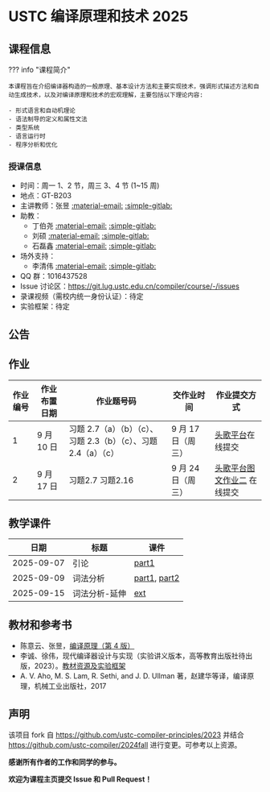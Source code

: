 # USTC 编译原理和技术 2025

## 课程信息

??? info "课程简介"

    本课程旨在介绍编译器构造的一般原理、基本设计方法和主要实现技术，强调形式描述方法和自动生成技术，以及对编译原理和技术的宏观理解，主要包括以下理论内容:

    - 形式语言和自动机理论
    - 语法制导的定义和属性文法
    - 类型系统
    - 语言运行时
    - 程序分析和优化

### 授课信息

- 时间：周一 1、2 节，周三 3、4 节 (1~15 周)
- 地点：GT-B203
- 主讲教师：张昱 [:material-email:](mailto:yuzhang@ustc.edu.cn) [:simple-gitlab:](https://git.lug.ustc.edu.cn/yuzhang)
- 助教：
  - 丁伯尧 [:material-email:](mailto:via@mail.ustc.edu.cn) [:simple-gitlab:](https://git.lug.ustc.edu.cn/dby)
  - 刘硕 [:material-email:](mailto:zkdliushuo@mail.ustc.edu.cn) [:simple-gitlab:](https://git.lug.ustc.edu.cn/liushuo_ustc)
  - 石磊鑫 [:material-email:](mailto:slx_ustc@mail.ustc.edu.cn) [:simple-gitlab:](https://git.lug.ustc.edu.cn/shilx)
- 场外支持：
  - 李清伟 [:material-email:](mailto:lqw332664203@mail.ustc.edu.cn) [:simple-gitlab:](https://git.lug.ustc.edu.cn/Lslightly)
- QQ 群：1016437528
- Issue 讨论区：<https://git.lug.ustc.edu.cn/compiler/course/-/issues>
- 录课视频（需校内统一身份认证）：待定
- 实验框架：待定

## 公告

## 作业

| 作业编号 | 作业布置日期 | 作业题号码                                                      | 交作业时间         | 作业提交方式                                      |
| -------- | ------------ | --------------------------------------------------------------- | ------------------ | ------------------------------------------------- |
| 1        | 9 月 10 日   | 习题 2.7（a）（b）（c）、习题 2.3（b）（c）、习题 2.4（a）（c） | 9 月 17 日（周三） | [头歌平台](https://educoder.ustc.edu.cn/)在线提交 |
| 2        | 9 月 17 日   | 习题2.7  习题2.16 | 9 月 24 日（周三）| [头歌平台图文作业二](https://educoder.ustc.edu.cn/classrooms/212/common_homework/498/detail) 在线提交 |

## 教学课件

| 日期       | 标题     | 课件                                                                                           |
| ---------- | -------- | ---------------------------------------------------------------------------------------------- |
| 2025-09-07 | 引论     | [part1](./slides/01-intro.pdf)                                                                 |
| 2025-09-09 | 词法分析 | [part1](./slides/02-lexicalAnalysis-Part1.pdf), [part2](./slides/02-lexicalAnalysis-Part2.pdf) |
| 2025-09-15 | 词法分析-延伸 | [ext](./slides/02-lexicalAnalysis-Ext.pdf) |

## 教材和参考书

- 陈意云、张昱，[编译原理（第 4 版）](http://staff.ustc.edu.cn/~yuzhang/compiler/book_compiler_hep_v4.pdf)
- 李诚、徐伟，现代编译器设计与实现（实验讲义版本，高等教育出版社待出版，2023）。[教材资源及实验框架](https://ustc-compiler-principles.github.io/textbook/)
- A. V. Aho, M. S. Lam, R. Sethi, and J. D. Ullman 著，赵建华等译，编译原理，机械工业出版社，2017

## 声明

该项目 fork 自 <https://github.com/ustc-compiler-principles/2023> 并结合 <https://github.com/ustc-compiler/2024fall> 进行变更。可参考以上资源。

**感谢所有作者的工作和同学的参与。**

**欢迎为课程主页提交 Issue 和 Pull Request！**
